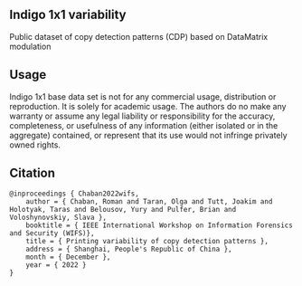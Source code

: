 ## Indigo 1x1 variability
Public dataset of copy detection patterns (CDP) based on DataMatrix modulation

## Usage
Indigo 1x1 base data set is not for any commercial usage, distribution or reproduction. It is solely for academic usage. The authors do no make any warranty or assume any legal liability or responsibility for the accuracy, completeness, or usefulness of any information (either isolated or in the aggregate) contained, or represent that its use would not infringe privately owned rights.

## Citation

    @inproceedings { Chaban2022wifs,
        author = { Chaban, Roman and Taran, Olga and Tutt, Joakim and Holotyak, Taras and Belousov, Yury and Pulfer, Brian and Voloshynovskiy, Slava },
        booktitle = { IEEE International Workshop on Information Forensics and Security (WIFS)},
        title = { Printing variability of copy detection patterns },
        address = { Shanghai, People's Republic of China },
        month = { December },
        year = { 2022 }
    }
